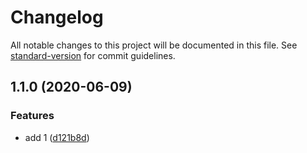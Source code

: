 # Changelog

All notable changes to this project will be documented in this file. See [standard-version](https://github.com/conventional-changelog/standard-version) for commit guidelines.

## 1.1.0 (2020-06-09)


### Features

* add 1 ([d121b8d](https://github.com/keyhuihk01/gitflow/commit/d121b8d001cc29d5d52c15471c5fa4e0f8432813))
